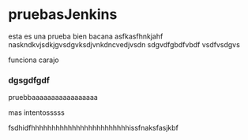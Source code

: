 # pruebasJenkins

esta es una prueba bien bacana asfkasfhnkjahf
naskndkvjsdkjgvsdgvksdjvnkdncvedjvsdn
sdgvdfgbdfvbdf
vsdfvsdgvs


funciona carajo
### dgsgdfgdf


pruebbaaaaaaaaaaaaaaaaa

mas intentosssss

fsdhidfhhhhhhhhhhhhhhhhhhhhhhhhissfnaksfasjkbf

